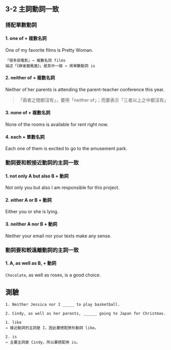 

## 3-2 主詞動詞一致
### 搭配單數動詞
#### 1. one of + 複數名詞
One of my favorite films is Pretty Woman.

```
「很多部電影」→ 複數名詞 films
描述「《麻雀變鳳凰》」是其中一個 → 用單數動詞 is
```

#### 2. neither of + 複數名詞 
Neither of her parents is attending the parent-teacher conference this year.


> 「兩者之間都沒有」，要用「neither of」；而要表示「三者以上之中都沒有」

#### 3. none of + 複數名詞
None of the rooms is available for rent right now.

#### 4. each + 單數名詞
Each one of them is excited to go to the amusement park.

### 動詞要和較接近動詞的主詞一致
#### 1. not only A but also B + 動詞
Not only you but also I am responsible for this project.

#### 2. either A or B + 動詞
Either you or she is lying.

#### 3. neither A nor B + 動詞
Neither your email nor your texts make any sense.

### 動詞要和較遠離動詞的主詞一致
#### 1. A, as well as B, + 動詞
`Chocolate`, as well as roses, is a good choice.

## 測驗
```
1. Neither Jessica nor I _____ to play basketball.

2. Cindy, as well as her parents, ______ going to Japan for Christmas.
```

```
1. like
→ 接近動詞的主詞是 I，因此要搭配原形動詞 like。

2. is
→ 主要主詞是 Cindy，所以要搭配用 is。
```